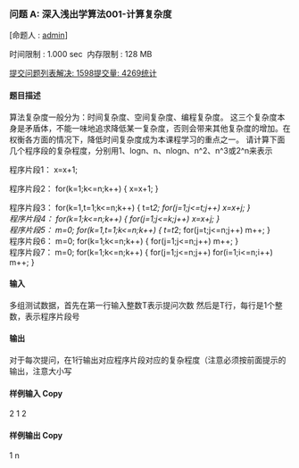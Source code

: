 ### 问题 A: 深入浅出学算法001-计算复杂度

[命题人 : [admin](http://47.96.116.66/userinfo.php?user=admin)]

时间限制 : 1.000 sec  内存限制 : 128 MB  
  

[提交](http://47.96.116.66/submitpage.php?cid=7976&pid=0&langmask=0)[问题列表](http://47.96.116.66/contest.php?cid=7976)[解决: 1598](http://47.96.116.66/status.php?problem_id=1306&jresult=4)[提交量: 4269](http://47.96.116.66/status.php?problem_id=1306)[统计](http://47.96.116.66/problemstatus.php?id=1306)

#### 题目描述

算法复杂度一般分为：时间复杂度、空间复杂度、编程复杂度。 这三个复杂度本身是矛盾体，不能一味地追求降低某一复杂度，否则会带来其他复杂度的增加。在权衡各方面的情况下，降低时间复杂度成为本课程学习的重点之一。 请计算下面几个程序段的复杂程度，分别用1、logn、n、nlogn、n^2、n^3或2^n来表示  

程序片段1：
x=x+1;

  
  

程序片段2：
for(k=1;k<=n;k++)
{
    x=x+1;
}

  
程序片段3： for(k=1,t=1;k<=n;k++) { t=t*2; for(j=1;j<=t;j++) x=x+j; }  
程序片段4： for(k=1;k<=n;k++) { for(j=1;j<=k;j++) x=x+j; }  
程序片段5： m=0; for(k=1,t=1;k<=n;k++) { t=t*2; for(j=t;j<=n;j++) m++; }  
程序片段6： m=0; for(k=1;k<=n;k++) { for(j=1;j<=n;j++) m++; }  
程序片段7： m=0; for(k=1;k<=n;k++) { for(j=1;j<=n;j++) for(i=1;i<=n;i++) m++; }  
  
  

#### 输入

多组测试数据，首先在第一行输入整数T表示提问次数 然后是T行，每行是1个整数，表示程序片段号

#### 输出

对于每次提问，在1行输出对应程序片段对应的复杂程度（注意必须按前面提示的输出，注意大小写

#### 样例输入 Copy

2
1
2

#### 样例输出 Copy

1
n